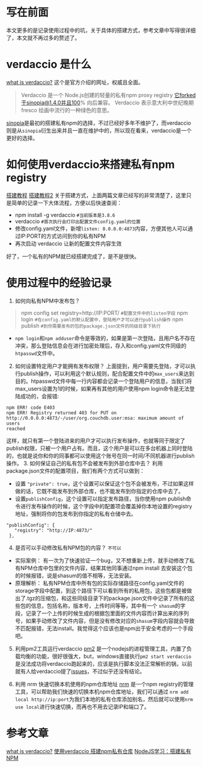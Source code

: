 # 写在前面
本文更多的是记录使用过程中的坑，关于具体的搭建方式，参考文章中写得很详细了，本文就不再过多的赘述了。

# verdaccio 是什么
[what is verdaccio?](https://verdaccio.org/docs/zh-CN/what-is-verdaccio) 这个是官方介绍的网址，权威且全面。
> Verdaccio 是一个 Node.js创建的轻量的私有npm proxy registry
> 它forked于sinopia@1.4.0并且100% 向后兼容。
> Verdaccio 表示意大利中世纪晚期fresco 绘画中流行的一种绿色的意思。

[sinopia](https://github.com/rlidwka/sinopia)是最初的搭建私有npm的选择，不过已经好多年不维护了，而verdaccio则是从`sinopia`衍生出来并且一直在维护中的，所以现在看来，verdaccio是一个更好的选择。

# 如何使用verdaccio来搭建私有npm registry
[搭建教程](http://www.cnblogs.com/tugenhua0707/p/9163167.html)
[搭建教程2](http://www.cnblogs.com/HCJJ/p/9222826.html)
关于搭建方式，上面两篇文章已经写的非常清楚了，这里只是简单的记录一下大体流程，方便以后快速查阅：
* npm install -g verdaccio `#当前版本是3.8.6`
* verdaccio `#首次执行会打印出配置文件config.yaml的位置`
* 修改config.yaml文件，新增`listen: 0.0.0.0:4873`内容，方便其他人可以通过IP:PORT的方式访问到你的私有NPM
* 再次启动 verdaccio 让新的配置文件内容生效

好了，一个私有的NPM就已经搭建完成了，是不是很快。

# 使用过程中的经验记录
1. 如何向私有NPM中发布包？
 > npm config set registry=http://IP:PORT/ `#配置文件中的listen字段`
 > npm login `#在config.yaml的默认配置中，登陆用户才可以进行publish操作`
 > npm publish `#到你需要发布的包的package.json文件的同级目录下执行`
 
 * `npm login`和`npm adduser`命令是等效的，如果是第一次登陆，且用户名不存在冲突，那么登陆信息会在进行加密处理后，存入和config.yaml文件同级的`htpasswd`文件中。

2. 如何设置特定用户才能拥有发布权限？
 上面提到，用户需要先登陆，才可以执行publish操作，可以利用这个默认规则，配合配置文件中的`max_users`来达到目的。htpasswd文件中每一行内容都会记录一个登陆用户的信息，当我们将max_users设置为1的时候，如果再有其他的用户使用npm login命令是无法登陆成功的，会报错:
 ```
 npm ERR! code E403
 npm ERR! Registry returned 403 for PUT on 
 http://0.0.0.0:4873/-/user/org.couchdb.user:msa: maximum amount of users 
 reached
 ```
 这样，就只有第一个登陆进来的用户才可以执行发布操作，也就等同于限定了publish权限，只被一个用户占有。而且，这个用户是可以在多台机器上同时登陆的，也就是说你和你的同事都可以使用这个账号在同一时间/不同机器进行publish操作。
3. 如何保证自己的私有包不会被发布到外部仓库中去？
 利用package.json文件的配置项目，我们有两个方式可以做到：
 * 设置 `"private": true`，这个设置可以保证这个包不会被发布，不过如果这样做的话，它既不能发布到外部仓库，也不能发布到你指定的仓库中去了。
 * 设置`publishConfig`，这个设置可以指定发布路径，当你使用npm publish命令进行发布操作的时候，这个字段中的配置项会覆盖掉你本地设置的registry地址，强制将你的包发布到你指定的私有仓储中去。
 ```
 "publishConfig": {
    "registry": "http://IP:4873/"
  },
 ```
4. 是否可以手动修改私有NPM包的内容？
 `不可以`
 * 实际案例： 有一次为了快速验证一个bug，又不想重新上传，就手动修改了私有NPM仓库中包里的文件内容，结果其他同事通过npm install 去安装这个包的时候报错，说是shasum的值不相等，无法安装。
 * 原理解析： 私有NPM仓库中所有包的实际存储路径在config.yaml文件的storage字段中配置，到这个路径下可以看到所有的私用包，这些包都是被做出了.tgz的压缩包，和这些同级目录下的package.json文件中记录了所有的这些包的信息，包括名称，版本号，上传时间等等，其中有一个 `shasum`的字段，记录了一个上传的时候生成的根据包里面的文件内容而计算出来的序列号，如果手动修改了文件内容，但是没有修改对应的`shasum`字段内容就会导致不匹配报错，无法install。我觉得这个应该也是npm出于安全考虑的一个手段吧。
 
5. 利用pm2工具运行verdaccio
 [pm2](https://github.com/Unitech/pm2) 是一个nodejs的进程管理工具，内置了负载均衡的功能，很好很强大，but，windows直接执行`pm2 start verdaccio`是没法成功将verdaccio跑起来的，应该是执行脚本没法正常解析的锅，以前就有人给verdaccio提了[issues](https://github.com/verdaccio/verdaccio/issues/987)，不过似乎还没有结论。

6. 利用 nrm 快速切换本机使用的npm仓库地址
 [nrm](https://github.com/Pana/nrm) 是一个npm registry的管理工具，可以帮助我们快速的切换本机npm仓库地址，我们可以通过 `nrm add local http://ip:port`为我们本地的私有仓库添加别名，然后就可以使用`nrm use local`进行快速切换，而再也不用去记录IP和端口了。

# 参考文章
[what is verdaccio?](https://verdaccio.org/docs/zh-CN/what-is-verdaccio) 
[使用verdaccio 搭建npm私有仓库](http://www.cnblogs.com/tugenhua0707/p/9163167.html) 
[NodeJS学习：搭建私有NPM](http://www.cnblogs.com/HCJJ/p/9222826.html) 
